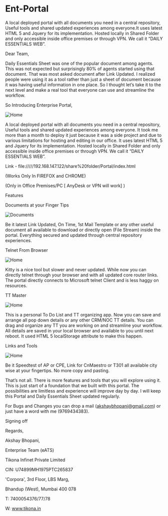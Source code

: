 # Ent-Portal
A local deployed portal with all documents you need in a central repository, Useful tools and shared updated experiences among everyone.It uses latest HTML 5 and Jquery for its implementation. Hosted locally in Shared Folder and only accessible inside office premises or through VPN. We call it “DAILY ESSENTIALS WEB”.

Dear Team,

 

Daily Essentials Sheet was one of the popular document among agents. This was not expected but surprisingly 80% of agents started using that document. That was most asked document after Link Updated. I realized people were using it as a tool rather than just a sheet of document because it was having useful information in one place. So I thought let’s take it to the next level and make a real tool that everyone can use and streamline the workflow.

 

So Introducing Enterprise Portal,

 

![Home](image003.png)

 

A local deployed portal with all documents you need in a central repository, Useful tools and shared updated experiences among everyone. It took me more than a month to deploy it just because it was a side project and due to various limitations for hosting and editing in our office. It uses latest HTML 5 and Jquery for its implementation. Hosted locally in Shared Folder and only accessible inside office premises or through VPN. We call it “DAILY ESSENTIALS WEB”.

 

Link - file://///192.168.147.122/share%20folder/Portal/index.html

 

(Works Only In FIREFOX and CHROME)

(Only in Office Premises/PC [ AnyDesk or VPN will work] )

 

Features

 

Documents at your Finger Tips

 

![Documents](./image009.png)

 

Be it latest Link Updated, On Time, 1st Mail Template or any other useful document all available to download or directly open (File Stream) inside the portal. Everything secured and updated through central repository experiences.

 

Telnet From Browser

 

![Home](./image010.png)

 

Kitty is a nice tool but slower and never updated. While now you can directly telnet through your browser and with all updated core router links. The portal directly connects to Microsoft telnet Client and is less haggy on resources.

 

TT Master

 

![Home](./image012.png)

 

This is a personal To Do List and TT organizing app. Now you can save and arrange all pop down details or any other CRM/NOC TT details. You can drag and organize any TT you are working on and streamline your workflow. All details are saved in your local browser and available to you until next reboot. It used HTML 5  localStorage attribute to make this happen.

 

Links and Tools

 

![Home](./image014.png)

 

Be it Speedtest of AP or CPE, Link for CnMaestro or T301 all available city wise at your fingertips. No more copy and pasting.

 

That’s not all. There is more features and tools that you will explore using it.  This is just start of a foundation that we built with this portal. The possibilities are limitless and experience will improve day by day. I will keep this Portal and Daily Essentials Sheet updated regularly.

 

For Bugs and Changes you can drop a mail (akshaybhopani@gmail.com) or just have a word with me (9769434383).

 

Signing off

 

Regards,

Akshay Bhopani,

Enterprise Team (eATS)

Tikona Infinet Private Limited

CIN: U74899MH1975PTC265837

'Corpora', 3rd Floor, LBS Marg,

Bhandup (West), Mumbai 400 078

T: 7400054376/77/78

W: www.tikona.in
